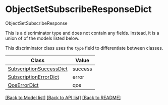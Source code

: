 # ObjectSetSubscribeResponseDict

ObjectSetSubscribeResponse

This is a discriminator type and does not contain any fields. Instead, it is a union
of of the models listed below.

This discriminator class uses the `type` field to differentiate between classes.

| Class | Value
| ------------ | -------------
[SubscriptionSuccessDict](SubscriptionSuccessDict.md) | success
[SubscriptionErrorDict](SubscriptionErrorDict.md) | error
[QosErrorDict](QosErrorDict.md) | qos


[[Back to Model list]](../../../README.md#models-v2-link) [[Back to API list]](../../README.md#documentation-for-api-endpoints) [[Back to README]](../../README.md)
